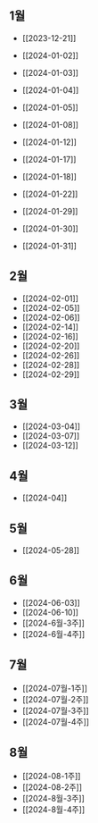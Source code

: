 
## 1월

- [[2023-12-21]]
- [[2024-01-02]]
- [[2024-01-03]]
- [[2024-01-04]]
- [[2024-01-05]]

- [[2024-01-08]]
- [[2024-01-12]]
- [[2024-01-17]]
- [[2024-01-18]]

- [[2024-01-22]]

- [[2024-01-29]]
- [[2024-01-30]]
- [[2024-01-31]]

## 2월

- [[2024-02-01]]
- [[2024-02-05]]
- [[2024-02-06]]
- [[2024-02-14]]
- [[2024-02-16]]
- [[2024-02-20]]
- [[2024-02-26]]
- [[2024-02-28]]
- [[2024-02-29]]

## 3월

- [[2024-03-04]]
- [[2024-03-07]]
- [[2024-03-12]]

## 4월

- [[2024-04]]

## 5월

- [[2024-05-28]]


## 6월

- [[2024-06-03]]
- [[2024-06-10]]
- [[2024-6월-3주]]
- [[2024-6월-4주]]

## 7월

- [[2024-07월-1주]]
- [[2024-07월-2주]]
- [[2024-07월-3주]]
- [[2024-07월-4주]]

## 8월

- [[2024-08-1주]]
- [[2024-08-2주]]
- [[2024-8월-3주]]
- [[2024-8월-4주]]